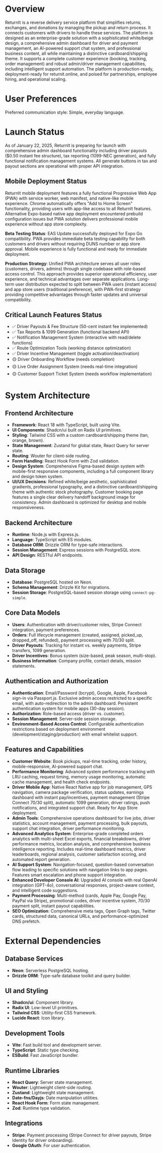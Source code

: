 # Overview

ReturnIt is a reverse delivery service platform that simplifies returns, exchanges, and donations by managing the pickup and return process. It connects customers with drivers to handle these services. The platform is designed as an enterprise-grade solution with a sophisticated white/beige design, a comprehensive admin dashboard for driver and payment management, an AI-powered support chat system, and professional business content, all while maintaining a distinctive cardboard/shipping theme. It supports a complete customer experience (booking, tracking, order management) and robust admin/driver management capabilities, including intelligent support automation. The platform is production-ready, deployment-ready for returnit.online, and poised for partnerships, employee hiring, and operational scaling.

# User Preferences

Preferred communication style: Simple, everyday language.

# Launch Status

As of January 22, 2025, ReturnIt is preparing for launch with comprehensive admin dashboard functionality including driver payouts ($0.50 instant fee structure), tax reporting (1099-NEC generation), and fully functional notification management systems. All generate buttons in tax and payout sections are operational with proper API integration.

## Mobile Deployment Status
ReturnIt mobile deployment features a fully functional Progressive Web App (PWA) with service worker, web manifest, and native-like mobile experience. Chrome automatically offers "Add to Home Screen" functionality, providing users with app-like access to all ReturnIt features. Alternative Expo-based native app deployment encountered prebuild configuration issues but PWA solution delivers professional mobile experience without app store complexity.

**Beta Testing Status**: EAS Update successfully deployed for Expo Go compatibility. PWA provides immediate beta testing capability for both customers and drivers without requiring DUNS number or app store approval. Mobile experience is fully functional and ready for immediate deployment.

**Production Strategy**: Unified PWA architecture serves all user roles (customers, drivers, admins) through single codebase with role-based access control. This approach provides superior operational efficiency, user experience, and technical advantages over separate applications. Long-term user distribution expected to split between PWA users (instant access) and app store users (traditional preference), with PWA-first strategy providing competitive advantages through faster updates and universal compatibility.

## Critical Launch Features Status
- ✅ Driver Payouts & Fee Structure (50-cent instant fee implemented)
- ✅ Tax Reports & 1099 Generation (functional backend API)
- ✅ Notification Management System (interactive with read/delete functions)
- ✅ Route Optimization Tools (working distance optimization)
- ✅ Driver Incentive Management (toggle activation/deactivation)
- 🟡 Driver Onboarding Workflow (needs completion)
- 🟡 Live Order Assignment System (needs real-time integration)
- 🟡 Customer Support Ticket System (needs workflow implementation)

# System Architecture

## Frontend Architecture
- **Framework**: React 18 with TypeScript, built using Vite.
- **UI Components**: Shadcn/ui built on Radix UI primitives.
- **Styling**: Tailwind CSS with a custom cardboard/shipping theme (tan, orange, brown).
- **State Management**: Zustand for global state, React Query for server state.
- **Routing**: Wouter for client-side routing.
- **Form Handling**: React Hook Form with Zod validation.
- **Design System**: Comprehensive Figma-based design system with mobile-first responsive components, including a full component library and design token system.
- **UI/UX Decisions**: Refined white/beige aesthetic, sophisticated gradients, professional typography, and a distinctive cardboard/shipping theme with authentic stock photography. Customer booking page features a single clear delivery handoff background image for consistency. Admin dashboard is optimized for desktop and mobile responsiveness.

## Backend Architecture
- **Runtime**: Node.js with Express.js.
- **Language**: TypeScript with ES modules.
- **Database ORM**: Drizzle ORM for type-safe interactions.
- **Session Management**: Express sessions with PostgreSQL store.
- **API Design**: RESTful API endpoints.

## Data Storage
- **Database**: PostgreSQL hosted on Neon.
- **Schema Management**: Drizzle Kit for migrations.
- **Session Storage**: PostgreSQL-based session storage using `connect-pg-simple`.

## Core Data Models
- **Users**: Authentication with driver/customer roles, Stripe Connect integration, payment preferences.
- **Orders**: Full lifecycle management (created, assigned, picked_up, dropped_off, refunded), payment processing with 70/30 split.
- **Driver Payouts**: Tracking for instant vs. weekly payments, Stripe transfers, 1099 generation.
- **Driver Incentives**: Bonus system (size-based, peak season, multi-stop).
- **Business Information**: Company profile, contact details, mission statements.

## Authentication and Authorization
- **Authentication**: Email/Password (bcrypt), Google, Apple, Facebook sign-in via Passport.js. Exclusive admin access restricted to a specific email, with auto-redirection to the admin dashboard. Persistent authentication system for mobile apps (30-day session).
- **Authorization**: Role-based access (driver vs. customer).
- **Session Management**: Server-side session storage.
- **Environment-Based Access Control**: Configurable authentication restrictions based on deployment environment (development/staging/production) with email whitelist support.

## Features and Capabilities
- **Customer Website**: Book pickups, real-time tracking, order history, mobile-responsive, AI-powered support chat.
- **Performance Monitoring**: Advanced system performance tracking with LRU caching, request timing, memory usage monitoring, automatic cache management, and health check endpoints.
- **Driver Mobile App**: Native React Native app for job management, GPS navigation, camera package verification, status updates, earnings dashboard with instant pay/incentives, payment management (Stripe Connect 70/30 split), automatic 1099 generation, driver ratings, push notifications, and integrated support chat. Ready for App Store deployment.
- **Admin Tools**: Comprehensive operations dashboard for live jobs, driver statistics, account management, payment processing, bulk payouts, support chat integration, driver performance monitoring.
- **Advanced Analytics System**: Enterprise-grade completed orders analytics with multi-sheet Excel exports, financial breakdowns, driver performance metrics, location analysis, and comprehensive business intelligence reporting. Includes real-time dashboard metrics, driver leaderboards, regional analysis, customer satisfaction scoring, and automated report generation.
- **AI Support System**: Navigation-focused, question-based conversation flow leading to specific solutions with navigation links to app pages. Features smart escalation and phone support integration.
- **Enhanced Developer Console AI**: Upgraded AI console with real OpenAI integration (GPT-4o), conversational responses, project-aware context, and intelligent code suggestions.
- **Payment Processing**: Multi-method (cards, Apple Pay, Google Pay, PayPal via Stripe), promotional codes, driver incentive system, 70/30 payment split, instant payout capabilities.
- **SEO Optimization**: Comprehensive meta tags, Open Graph tags, Twitter cards, structured data, canonical URLs, and performance-optimized DNS prefetch.

# External Dependencies

## Database Services
- **Neon**: Serverless PostgreSQL hosting.
- **Drizzle ORM**: Type-safe database toolkit and query builder.

## UI and Styling
- **Shadcn/ui**: Component library.
- **Radix UI**: Low-level UI primitives.
- **Tailwind CSS**: Utility-first CSS framework.
- **Lucide React**: Icon library.

## Development Tools
- **Vite**: Fast build tool and development server.
- **TypeScript**: Static type checking.
- **ESBuild**: Fast JavaScript bundler.

## Runtime Libraries
- **React Query**: Server state management.
- **Wouter**: Lightweight client-side routing.
- **Zustand**: Lightweight state management.
- **Date-fns/Dayjs**: Date manipulation utilities.
- **React Hook Form**: Form state management.
- **Zod**: Runtime type validation.

## Integrations
- **Stripe**: Payment processing (Stripe Connect for driver payouts, Stripe Identity for driver onboarding).
- **Google OAuth**: For user authentication.